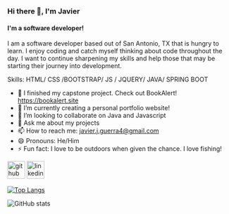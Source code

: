 ### Hi there 👋, I'm Javier
#### I'm a software developer!
I am a software developer based out of San Antonio, TX that is hungry to learn. I enjoy coding and catch myself thinking about code throughout the day. I want to continue sharpening my skills and help those that may be starting their journey into development.

Skills: HTML/ CSS /BOOTSTRAP/ JS / JQUERY/ JAVA/ SPRING BOOT

- 🔭 I finished my capstone project. Check out BookAlert! https://bookalert.site
- 🌱 I’m currently creating a personal portfolio website! 
- 👯 I’m looking to collaborate on Java and Javascript 
- 💬 Ask me about my projects 
- 📫 How to reach me: javier.j.guerra4@gmail.com 
- 😄 Pronouns: He/Him 
- ⚡ Fun fact: I love to be outdoors when given the chance. I love fishing! 


[<img src='https://cdn.jsdelivr.net/npm/simple-icons@3.0.1/icons/github.svg' alt='github' height='40'>](https://github.com/javierguerra4)  [<img src='https://cdn.jsdelivr.net/npm/simple-icons@3.0.1/icons/linkedin.svg' alt='linkedin' height='40'>](https://www.linkedin.com/in/javier-guerra4/)  

[![Top Langs](https://github-readme-stats.vercel.app/api/top-langs/?username=javierguerra4)](https://github.com/anuraghazra/github-readme-stats)

![GitHub stats](https://github-readme-stats.vercel.app/api?username=javierguerra4&show_icons=true)  

